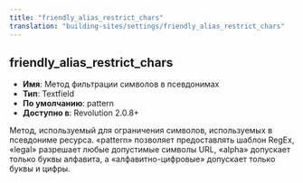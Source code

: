 ```yaml
---
title: "friendly_alias_restrict_chars"
translation: "building-sites/settings/friendly_alias_restrict_chars"
---
```


## friendly_alias_restrict_chars

-   **Имя**: Метод фильтрации символов в псевдонимах
-   **Тип**: Textfield
-   **По умолчанию**: pattern
-   **Доступно в**: Revolution 2.0.8+

Метод, используемый для ограничения символов, используемых в псевдониме ресурса. «pattern» позволяет предоставлять шаблон RegEx, «legal» разрешает любые допустимые символы URL, «alpha» допускает только буквы алфавита, а «алфавитно-цифровые» допускает только буквы и цифры.
